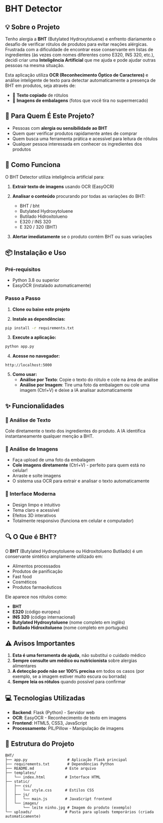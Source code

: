 # BHT Detector 

## 💡 Sobre o Projeto

Tenho alergia a **BHT** (Butylated Hydroxytoluene) e enfrento diariamente o desafio de verificar rótulos de produtos para evitar reações alérgicas. Frustrada com a dificuldade de encontrar esse conservante em listas de ingredientes (às vezes com nomes diferentes como E320, INS 320, etc.), decidi criar uma **Inteligência Artificial** que me ajuda e pode ajudar outras pessoas na mesma situação.

Esta aplicação utiliza **OCR (Reconhecimento Óptico de Caracteres)** e análise inteligente de texto para detectar automaticamente a presença de BHT em produtos, seja através de:
- 📝 **Texto copiado** de rótulos
- 📸 **Imagens de embalagens** (fotos que você tira no supermercado)

## 🎯 Para Quem É Este Projeto?

- Pessoas com **alergia ou sensibilidade ao BHT**
- Quem quer verificar produtos rapidamente antes de comprar
- Quem busca uma ferramenta prática e acessível para leitura de rótulos
- Qualquer pessoa interessada em conhecer os ingredientes dos produtos

## 🚀 Como Funciona

O BHT Detector utiliza inteligência artificial para:

1. **Extrair texto de imagens** usando OCR (EasyOCR)
2. **Analisar o conteúdo** procurando por todas as variações do BHT:
   - BHT / bht
   - Butylated Hydroxytoluene
   - Butilado Hidroxitolueno
   - E320 / INS 320
   - E 320 / 320 (BHT)

3. **Alertar imediatamente** se o produto contém BHT ou suas variações

## 📦 Instalação e Uso

### Pré-requisitos

- Python 3.8 ou superior
- EasyOCR (instalado automaticamente)

### Passo a Passo

1. **Clone ou baixe este projeto**

2. **Instale as dependências:**
```bash
pip install -r requirements.txt
```

3. **Execute a aplicação:**
```bash
python app.py
```

4. **Acesse no navegador:**
```
http://localhost:5000
```

5. **Como usar:**
   - **Análise por Texto**: Copie o texto do rótulo e cole na área de análise
   - **Análise por Imagem**: Tire uma foto da embalagem ou cole uma imagem (Ctrl+V) e deixe a IA analisar automaticamente

## ✨ Funcionalidades

### 📝 Análise de Texto
Cole diretamente o texto dos ingredientes do produto. A IA identifica instantaneamente qualquer menção a BHT.

### 📸 Análise de Imagens
- Faça upload de uma foto da embalagem
- **Cole imagens diretamente** (Ctrl+V) - perfeito para quem está no celular!
- Arraste e solte imagens
- O sistema usa OCR para extrair e analisar o texto automaticamente

### 🎨 Interface Moderna
- Design limpo e intuitivo
- Tema claro e acessível
- Efeitos 3D interativos
- Totalmente responsivo (funciona em celular e computador)

## 🔍 O Que é BHT?

O **BHT** (Butylated Hydroxytoluene ou Hidroxitolueno Butilado) é um conservante sintético amplamente utilizado em:
- Alimentos processados
- Produtos de panificação
- Fast food
- Cosméticos
- Produtos farmacêuticos

Ele aparece nos rótulos como:
- **BHT**
- **E320** (código europeu)
- **INS 320** (código internacional)
- **Butylated Hydroxytoluene** (nome completo em inglês)
- **Butilado Hidroxitolueno** (nome completo em português)

## ⚠️ Avisos Importantes

1. **Esta é uma ferramenta de ajuda**, não substitui o cuidado médico
2. **Sempre consulte um médico ou nutricionista** sobre alergias alimentares
3. **A detecção pode não ser 100% precisa** em todos os casos (por exemplo, se a imagem estiver muito escura ou borrada)
4. **Sempre leia os rótulos** quando possível para confirmar

## 💻 Tecnologias Utilizadas

- **Backend**: Flask (Python) - Servidor web
- **OCR**: EasyOCR - Reconhecimento de texto em imagens
- **Frontend**: HTML5, CSS3, JavaScript
- **Processamento**: PIL/Pillow - Manipulação de imagens

## 📁 Estrutura do Projeto

```
BHT/
├── app.py                  # Aplicação Flask principal
├── requirements.txt        # Dependências Python
├── README.md              # Este arquivo
├── templates/
│   └── index.html         # Interface HTML
├── static/
│   ├── css/
│   │   └── style.css      # Estilos CSS
│   ├── js/
│   │   └── main.js        # JavaScript frontend
│   └── images/
│       └── leite ninho.jpg # Imagem do produto (exemplo)
└── uploads/               # Pasta para uploads temporários (criada automaticamente)
```



